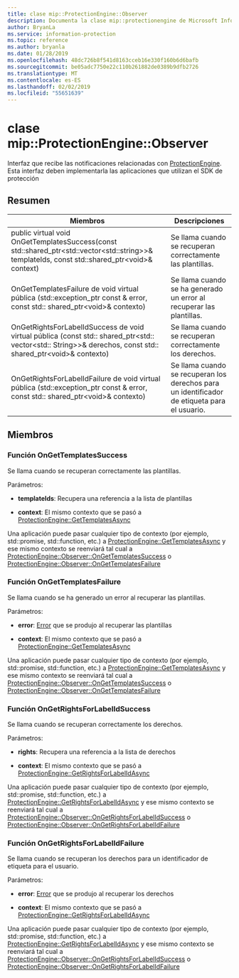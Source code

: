 ```yaml
---
title: clase mip::ProtectionEngine::Observer
description: Documenta la clase mip::protectionengine de Microsoft Information Protection (MIP) SDK.
author: BryanLa
ms.service: information-protection
ms.topic: reference
ms.author: bryanla
ms.date: 01/28/2019
ms.openlocfilehash: 48dc726b8f541d8163cceb16e330f160b6d6bafb
ms.sourcegitcommit: be05adc7750e22c110b261882de0389b9dfb2726
ms.translationtype: MT
ms.contentlocale: es-ES
ms.lasthandoff: 02/02/2019
ms.locfileid: "55651639"
---
```

# <a name="class-mipprotectionengineobserver"></a>clase mip::ProtectionEngine::Observer 
Interfaz que recibe las notificaciones relacionadas con [ProtectionEngine](class_mip_protectionengine.md).
Esta interfaz deben implementarla las aplicaciones que utilizan el SDK de protección
  
## <a name="summary"></a>Resumen
 Miembros                        | Descripciones                                
--------------------------------|---------------------------------------------
public virtual void OnGetTemplatesSuccess(const std::shared_ptr\<std::vector\<std::string\>\>& templateIds, const std::shared_ptr\<void\>& context)  |  Se llama cuando se recuperan correctamente las plantillas.
OnGetTemplatesFailure de void virtual pública (std::exception_ptr const & error, const std:: shared_ptr\<void\>& contexto)  |  Se llama cuando se ha generado un error al recuperar las plantillas.
OnGetRightsForLabelIdSuccess de void virtual pública (const std:: shared_ptr\<std:: vector\<std:: String\>\>& derechos, const std:: shared_ptr\<void\>& contexto)  |  Se llama cuando se recuperan correctamente los derechos.
OnGetRightsForLabelIdFailure de void virtual pública (std::exception_ptr const & error, const std:: shared_ptr\<void\>& contexto)  |  Se llama cuando se recuperan los derechos para un identificador de etiqueta para el usuario.
  
## <a name="members"></a>Miembros
  
### <a name="ongettemplatessuccess-function"></a>Función OnGetTemplatesSuccess
Se llama cuando se recuperan correctamente las plantillas.

Parámetros:  
* **templateIds**: Recupera una referencia a la lista de plantillas 


* **context**: El mismo contexto que se pasó a [ProtectionEngine::GetTemplatesAsync](class_mip_protectionengine.md#gettemplatesasync-function)


Una aplicación puede pasar cualquier tipo de contexto (por ejemplo, std::promise, std::function, etc.) a [ProtectionEngine::GetTemplatesAsync](class_mip_protectionengine.md#gettemplatesasync-function) y ese mismo contexto se reenviará tal cual a [ProtectionEngine::Observer::OnGetTemplatesSuccess](class_mip_protectionengine_observer.md#ongettemplatessuccess-function) o [ProtectionEngine::Observer::OnGetTemplatesFailure](class_mip_protectionengine_observer.md#ongettemplatesfailure-function)
  
### <a name="ongettemplatesfailure-function"></a>Función OnGetTemplatesFailure
Se llama cuando se ha generado un error al recuperar las plantillas.

Parámetros:  
* **error**: [Error](class_mip_error.md) que se produjo al recuperar las plantillas 


* **context**: El mismo contexto que se pasó a [ProtectionEngine::GetTemplatesAsync](class_mip_protectionengine.md#gettemplatesasync-function)


Una aplicación puede pasar cualquier tipo de contexto (por ejemplo, std::promise, std::function, etc.) a [ProtectionEngine::GetTemplatesAsync](class_mip_protectionengine.md#gettemplatesasync-function) y ese mismo contexto se reenviará tal cual a [ProtectionEngine::Observer::OnGetTemplatesSuccess](class_mip_protectionengine_observer.md#ongettemplatessuccess-function) o [ProtectionEngine::Observer::OnGetTemplatesFailure](class_mip_protectionengine_observer.md#ongettemplatesfailure-function)
  
### <a name="ongetrightsforlabelidsuccess-function"></a>Función OnGetRightsForLabelIdSuccess
Se llama cuando se recuperan correctamente los derechos.

Parámetros:  
* **rights**: Recupera una referencia a la lista de derechos 


* **context**: El mismo contexto que se pasó a [ProtectionEngine::GetRightsForLabelIdAsync](class_mip_protectionengine.md#getrightsforlabelidasync-function)


Una aplicación puede pasar cualquier tipo de contexto (por ejemplo, std::promise, std::function, etc.) a [ProtectionEngine::GetRightsForLabelIdAsync](class_mip_protectionengine.md#getrightsforlabelidasync-function) y ese mismo contexto se reenviará tal cual a [ProtectionEngine::Observer::OnGetRightsForLabelIdSuccess](class_mip_protectionengine_observer.md#ongetrightsforlabelidsuccess-function) o [ProtectionEngine::Observer::OnGetRightsForLabelIdFailure](class_mip_protectionengine_observer.md#ongetrightsforlabelidfailure-function)
  
### <a name="ongetrightsforlabelidfailure-function"></a>Función OnGetRightsForLabelIdFailure
Se llama cuando se recuperan los derechos para un identificador de etiqueta para el usuario.

Parámetros:  
* **error**: [Error](class_mip_error.md) que se produjo al recuperar los derechos 


* **context**: El mismo contexto que se pasó a [ProtectionEngine::GetRightsForLabelIdAsync](class_mip_protectionengine.md#getrightsforlabelidasync-function)


Una aplicación puede pasar cualquier tipo de contexto (por ejemplo, std::promise, std::function, etc.) a [ProtectionEngine::GetRightsForLabelIdAsync](class_mip_protectionengine.md#getrightsforlabelidasync-function) y ese mismo contexto se reenviará tal cual a [ProtectionEngine::Observer::OnGetRightsForLabelIdSuccess](class_mip_protectionengine_observer.md#ongetrightsforlabelidsuccess-function) o [ProtectionEngine::Observer::OnGetRightsForLabelIdFailure](class_mip_protectionengine_observer.md#ongetrightsforlabelidfailure-function)